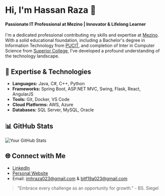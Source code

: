 <!-- Add a snazzy header with your name and a catchy tagline -->
# Hi, I'm Hassan Raza 👋
#### Passionate IT Professional at Mezino | Innovator & Lifelong Learner

<!-- Add an introduction about yourself -->
I'm a dedicated professional contributing my skills and expertise at [Mezino](https://www.mezino.com/). With a solid educational foundation, including a Bachelor's degree in Information Technology from [PUCIT](https://www.pucit.edu.pk/), and completion of Inter in Computer Science from [Superior College](https://www.superiorcolleges.edu.pk/), I've developed a profound understanding of the technology landscape.

<!-- Highlight your skills or technologies -->
## 🔧 Expertise & Technologies
- **Languages:** Java, C#, C++, Python
- **Frameworks:** Spring Boot, ASP.NET MVC, Swing, Flask, React, AngularJS
- **Tools:** Git, Docker, VS Code
- **Cloud Platforms:** AWS, Azure
- **Databases:** SQL Server, MySQL, Oracle

<!-- Showcase your GitHub stats -->
## 📊 GitHub Stats
![Your GitHub Stats](https://github-readme-stats.vercel.app/api?username=Raza023&show_icons=true&count_private=true&hide=prs&theme=radical)

<!-- Connect with me -->
## 🌐 Connect with Me
- [LinkedIn](https://www.linkedin.com/in/hassanraza043/)
- [Personal Website](https://linktr.ee/imhraza023)
- Email: imhraza023@gmail.com & bitf19a023@gmail.com

<!-- Add a cool footer with a motivational quote -->
> "Embrace every challenge as an opportunity for growth." - BS. Siegel

<!-- Feel free to add any badges or extra sections that showcase your achievements or interests -->
